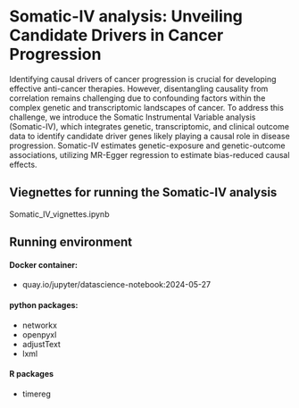 # Somatic-IV analysis: Unveiling Candidate Drivers in Cancer Progression
Identifying causal drivers of cancer progression is crucial for developing effective anti-cancer therapies. However, disentangling causality from correlation remains challenging due to confounding factors within the complex genetic and transcriptomic landscapes of cancer.
To address this challenge, we introduce the Somatic Instrumental Variable analysis (Somatic-IV), which integrates genetic, transcriptomic, and clinical outcome data to identify candidate driver genes likely playing a causal role in disease progression. Somatic-IV estimates genetic-exposure and genetic-outcome associations, utilizing MR-Egger regression to estimate bias-reduced causal effects.
  
## Viegnettes for running the Somatic-IV analysis
Somatic_IV_vignettes.ipynb  

## Running environment    
#### Docker container:
- quay.io/jupyter/datascience-notebook:2024-05-27  
#### python packages:  
- networkx  
- openpyxl  
- adjustText  
- lxml  
#### R packages  
- timereg

